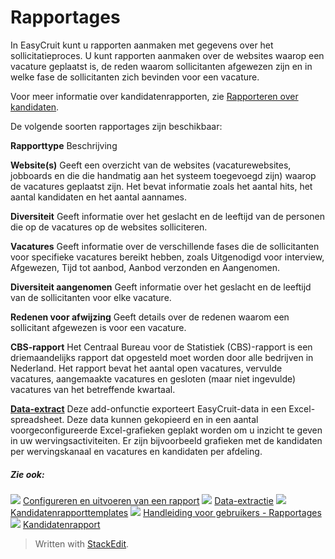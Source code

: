 # Rapportages

In EasyCruit kunt u rapporten aanmaken met gegevens over het sollicitatieproces. U kunt rapporten aanmaken over de websites waarop een vacature geplaatst is, de reden waarom sollicitanten afgewezen zijn en in welke fase de sollicitanten zich bevinden voor een vacature.

Voor meer informatie over kandidatenrapporten, zie  [Rapporteren over kandidaten](reporting_on_candidates.htm).

De volgende soorten rapportages zijn beschikbaar:

**Rapporttype**
Beschrijving

**Website(s)**
Geeft een overzicht van de websites (vacaturewebsites, jobboards en die die handmatig aan het systeem toegevoegd zijn) waarop de vacatures geplaatst zijn. Het bevat informatie zoals het aantal hits, het aantal kandidaten en het aantal aannames.

**Diversiteit**
Geeft informatie over het geslacht en de leeftijd van de personen die op de vacatures op de websites solliciteren.

**Vacatures**
Geeft informatie over de verschillende fases die de sollicitanten voor specifieke vacatures bereikt hebben, zoals Uitgenodigd voor interview, Afgewezen, Tijd tot aanbod, Aanbod verzonden en Aangenomen.

**Diversiteit aangenomen**
Geeft informatie over het geslacht en de leeftijd van de sollicitanten voor elke vacature.

**Redenen voor afwijzing**
Geeft details over de redenen waarom een sollicitant afgewezen is voor een vacature.

**CBS-rapport**
Het Centraal Bureau voor de Statistiek (CBS)-rapport is een driemaandelijks rapport dat opgesteld moet worden door alle bedrijven in Nederland. Het rapport bevat het aantal open vacatures, vervulde vacatures, aangemaakte vacatures en gesloten (maar niet ingevulde) vacatures van het betreffende kwartaal.

**[Data-extract](data_extract.htm)**
Deze add-onfunctie exporteert EasyCruit-data in een Excel-spreadsheet. Deze data kunnen gekopieerd en in een aantal voorgeconfigureerde Excel-grafieken geplakt worden om u inzicht te geven in uw wervingsactiviteiten. Er zijn bijvoorbeeld grafieken met de kandidaten per wervingskanaal en vacatures en kandidaten per afdeling.

##### Zie ook:

![](../Resources/Images/icon-document-link.png)  [Configureren en uitvoeren van een rapport](configuring_and_running_a_report.htm)
![](../Resources/Images/icon-document-link.png)  [Data-extractie](data_extract.htm)
![](../Resources/Images/icon-document-link.png)  [Kandidatenrapporttemplates](export_templates.htm)
![](../Resources/Images/icon-document-link.png)  [Handleiding voor gebruikers - Rapportages](guide_for_users_reports.htm)
![](../Resources/Images/icon-document-link.png)  [Kandidatenrapport](candidate_report.htm)


> Written with [StackEdit](https://stackedit.io/).
<!--stackedit_data:
eyJoaXN0b3J5IjpbMTI0OTI2MTUwNV19
-->